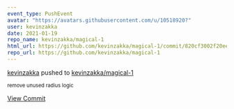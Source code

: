 ```yaml
---
event_type: PushEvent
avatar: "https://avatars.githubusercontent.com/u/10518920?"
user: kevinzakka
date: 2021-01-19
repo_name: kevinzakka/magical-1
html_url: https://github.com/kevinzakka/magical-1/commit/820cf3002f20ee7d6c4b73c0880003c30f4c781d
repo_url: https://github.com/kevinzakka/magical-1
---
```


<a href='https://github.com/kevinzakka' target='_blank'>kevinzakka</a> pushed to <a href='https://github.com/kevinzakka/magical-1' target='_blank'>kevinzakka/magical-1</a>

<small>remove unused radius logic</small>

<a href='https://github.com/kevinzakka/magical-1/commit/820cf3002f20ee7d6c4b73c0880003c30f4c781d' target='_blank'>View Commit</a>